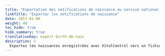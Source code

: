 ```yaml
---
title: "Exportation des notifications de naissance au service national d'identification des animaux"
linkTitle: "Exporter les notifications de naissance"
date: 2017-01-06
weight: 40
toc_hide: true
hide_summary: true
translationKey: export-birth-db-nais
description: >
  Exportez les naissances enregistrées avec VitalControl vers un fichier CSV, qui peut être utilisé pour la déclaration en masse des naissances enregistrées au service national d'identification des animaux.
---
```

